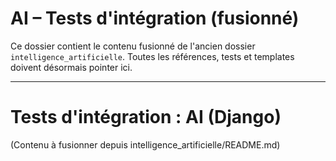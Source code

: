 # AI – Tests d'intégration (fusionné)

Ce dossier contient le contenu fusionné de l'ancien dossier `intelligence_artificielle`.
Toutes les références, tests et templates doivent désormais pointer ici.

---

# Tests d'intégration : AI (Django)

(Contenu à fusionner depuis intelligence_artificielle/README.md)

